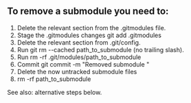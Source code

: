 ## To remove a submodule you need to:

 1. Delete the relevant section from the .gitmodules file.
 2. Stage the .gitmodules changes git add .gitmodules
 3. Delete the relevant section from .git/config.
 4. Run git rm --cached path_to_submodule (no trailing slash).
 5. Run rm -rf .git/modules/path_to_submodule
 6. Commit git commit -m "Removed submodule <name>"
 7. Delete the now untracked submodule files
 8. rm -rf path_to_submodule

See also: alternative steps below.
